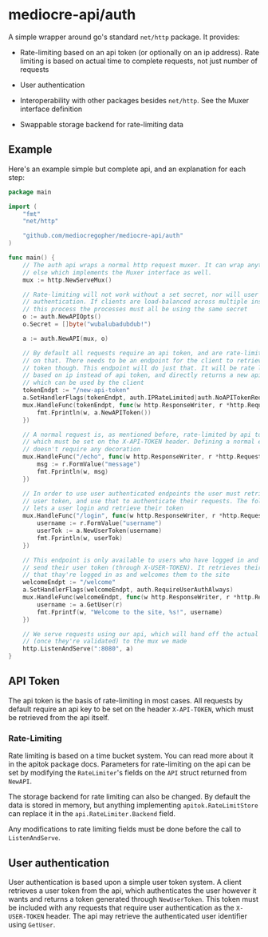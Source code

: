 # mediocre-api/auth

A simple wrapper around go's standard `net/http` package. It provides:

* Rate-limiting based on an api token (or optionally on an ip address). Rate
  limiting is based on actual time to complete requests, not just number of
  requests

* User authentication

* Interoperability with other packages besides `net/http`. See the Muxer
  interface definition

* Swappable storage backend for rate-limiting data

## Example

Here's an example simple but complete api, and an explanation for each step:

```go
package main

import (
	"fmt"
	"net/http"

	"github.com/mediocregopher/mediocre-api/auth"
)

func main() {
	// The auth api wraps a normal http request muxer. It can wrap anything
	// else which implements the Muxer interface as well.
	mux := http.NewServeMux()

	// Rate-limiting will not work without a set secret, nor will user
	// authentication. If clients are load-balanced across multiple instances of
	// this process the processes must all be using the same secret
	o := auth.NewAPIOpts()
	o.Secret = []byte("wubalubadubdub!")

	a := auth.NewAPI(mux, o)

	// By default all requests require an api token, and are rate-limited based
	// on that. There needs to be an endpoint for the client to retrieve an api
	// token though. This endpoint will do just that. It will be rate limited
	// based on ip instead of api token, and directly returns a new api token
	// which can be used by the client
	tokenEndpt := "/new-api-token"
	a.SetHandlerFlags(tokenEndpt, auth.IPRateLimited|auth.NoAPITokenRequired)
	mux.HandleFunc(tokenEndpt, func(w http.ResponseWriter, r *http.Request) {
		fmt.Fprintln(w, a.NewAPIToken())
	})

	// A normal request is, as mentioned before, rate-limited by api token,
	// which must be set on the X-API-TOKEN header. Defining a normal endpoint
	// doesn't require any decoration
	mux.HandleFunc("/echo", func(w http.ResponseWriter, r *http.Request) {
		msg := r.FormValue("message")
		fmt.Fprintln(w, msg)
	})

	// In order to use user authenticated endpoints the user must retrieve a
	// user token, and use that to authenticate their requests. The following
	// lets a user login and retrieve their token
	mux.HandleFunc("/login", func(w http.ResponseWriter, r *http.Request) {
		username := r.FormValue("username")
		userTok := a.NewUserToken(username)
		fmt.Fprintln(w, userTok)
	})

	// This endpoint is only available to users who have logged in and properly
	// send their user token (through X-USER-TOKEN). It retrieves their username
	// that thay're logged in as and welcomes them to the site
	welcomeEndpt := "/welcome"
	a.SetHandlerFlags(welcomeEndpt, auth.RequireUserAuthAlways)
	mux.HandleFunc(welcomeEndpt, func(w http.ResponseWriter, r *http.Request) {
		username := a.GetUser(r)
		fmt.Fprintf(w, "Welcome to the site, %s!", username)
	})

	// We serve requests using our api, which will hand off the actual requests
	// (once they're validated) to the mux we made
	http.ListenAndServe(":8080", a)
}
```

## API Token

The api token is the basis of rate-limiting in most cases. All requests by
default require an api key to be set on the header `X-API-TOKEN`, which must be
retrieved from the api itself.

### Rate-Limiting

Rate limiting is based on a time bucket system. You can read more about it in
the apitok package docs. Parameters for rate-limiting on the api can be set by
modifying the `RateLimiter`'s fields on the `API` struct returned from
`NewAPI`.

The storage backend for rate limiting can also be changed. By default the data
is stored in memory, but anything implementing `apitok.RateLimitStore` can
replace it in the `api.RateLimiter.Backend` field.

Any modifications to rate limiting fields must be done before the call to
`ListenAndServe`.

## User authentication

User authentication is based upon a simple user token system. A client retrieves
a user token from the api, which authenticates the user however it wants and
returns a token generated through `NewUserToken`. This token must be included
with any requests that require user authentication as the `X-USER-TOKEN` header.
The api may retrieve the authenticated user identifier using `GetUser`.
